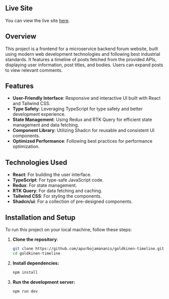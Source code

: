 ## Live Site

You can view the live site [here](#).

## Overview

This project is a frontend for a microservice backend forum website, built using modern web development technologies and following best industrial standards. It features a timeline of posts fetched from the provided APIs, displaying user information, post titles, and bodies. Users can expand posts to view relevant comments.

## Features

- **User-Friendly Interface**: Responsive and interactive UI built with React and Tailwind CSS.
- **Type Safety**: Leveraging TypeScript for type safety and better development experience.
- **State Management**: Using Redux and RTK Query for efficient state management and data fetching.
- **Component Library**: Utilizing Shadcn for reusable and consistent UI components.
- **Optimized Performance**: Following best practices for performance optimization.

## Technologies Used

- **React**: For building the user interface.
- **TypeScript**: For type-safe JavaScript code.
- **Redux**: For state management.
- **RTK Query**: For data fetching and caching.
- **Tailwind CSS**: For styling the components.
- **Shadcn/ui**: For a collection of pre-designed components.

## Installation and Setup

To run this project on your local machine, follow these steps:

1. **Clone the repository**:
   ```sh
   git clone https://github.com/apurbojamananis/goldkinen-timeline.git
   cd goldkinen-timeline
   ```
2. **Install dependencies:**
   ```sh
   npm install
   ```
3. **Run the development server:**
   ```sh
   npm run dev
   ```
